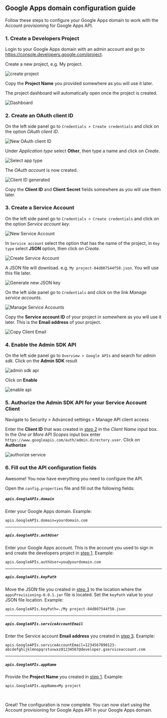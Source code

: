 ## Google Apps domain configuration guide

Follow these steps to configure your Google Apps domain to work with the Account provisioning for Google Apps API.

### 1. Create a Developers Project

Login to your Google Apps domain with an admin account and go to https://console.developers.google.com/project.

Create a new project, e.g. My project.

![create project][createProject]

Copy the **Project Name** you provided somewhere as you will use it later.

The project dashboard will automatically open once the project is created.

![Dashboard][dash]

### 2. Create an OAuth client ID

On the left side panel go to `Credentials > Create credentials` and click on the option *OAuth client ID*.

![New OAuth client ID][cred]

Under *Application type* select **Other**, then type a name and click on *Create*.

![Select app type][appTypeOther]

The *OAuth account* is now created.

![Client ID generated][clientID]

Copy the **Client ID** and **Client Secret** fields somewhere as you will use them later.

### 3. Create a Service Account

On the left side panel go to `Credentials > Create credentials` and click on the option *Service account key*.

![New Service Account][serviceAccount]

In `Service account` select the option that has the name of the project, in `Key type` select **JSON** option, then click on *Create*.

![Create Service Account][createServiceAccount]

A JSON file will download. e.g. `My project-84d807544f50.json`. You will use this file later.

![Generate new JSON key][serviceAccountData]

On the left side panel go to `Credentials` and click on the link *Manage service accounts*.

![Manage Service Accounts][manageServiceAccounts]

Copy the **Service account ID** of your project in somewhere as you will use it later. This is the **Email address** of your project.

![Copy Client Email][getClientEmail]

### 4. Enable the Admin SDK API

On the left side panel go to `Overview > Google APIs` and search for *admin sdk*. Click on the **Admin SDK** result

![admin sdk api][adminsdkapi]

Click on **Enable**

![enable api][enableapi]

### 5. Authorize the Admin SDK API for your Service Account Client

Navigate to Security > Advanced settings > Manage API client access 

Enter the **Client ID** that was created in [step 2][step2] in the *Client Name* input box. In the *One or More API Scopes* input box enter `https://www.googleapis.com/auth/admin.directory.user`. Click on **Authorize**

![authorize service][authorizeservice]

### 6. Fill out the API configuration fields

Awesome! You now have everything you need to configure the API.

Open the `config.properties` file and fill out the following fields:


##### `apis.GoogleAPIs.domain`
Enter your Google Apps domain. Example:
```properties
apis.GoogleAPIs.domain=yourdomain.com
```

-------------

##### `apis.GoogleAPIs.authUser`
Enter your Google Apps account. This is the account you used to sign in and create the developers project in [step 1][step1]. Example:
```properties
apis.GoogleAPIs.authUser=you@yourdomain.com
```

-------------

##### `apis.GoogleAPIs.keyPath`
Move the JSON file you created in [step 3][step3] to the location where the `appsProvisioning-0.0.1.jar` file is located. Set the `keyPath` value to your JSON file location. Example:
```properties
apis.GoogleAPIs.keyPath=./My project-84d807544f50.json
```

-------------

##### `apis.GoogleAPIs.serviceAccountEmail`
Enter the Service account **Email address** you created in [step 3][step3]. Example: 
```properties
apis.GoogleAPIs.serviceAccountEmail=1234567890123-abcdefghijklmnopqrstuvwxz01234567@developer.gserviceaccount.com
```

-------------

##### `apis.GoogleAPIs.appName`
Provide the **Project Name** you created in [step 1][step1]. Example:

```properties
apis.GoogleAPIs.appName=My project
```

<br/>

Great! The configuration is now complete. You can now start using the Account provisioning for Google Apps API in your Google Apps domain.

[step1]: #1-create-a-developers-project
[step2]: #2-create-an-oauth-client-id
[step3]: #3-create-a-service-account
[authorizeservice]: https://preview.ibb.co/cpmL5c/apiaccess.jpg
[serviceAccountData]: https://hallowed-scene-147511.appspot.com/public/serviceAccountData.png
[manageclient]: https://preview.ibb.co/cpmL5c/apiaccess.jpg
[oauthset]: https://hallowed-scene-147511.appspot.com/public/oauthset.png
[oauthkey]: https://hallowed-scene-147511.appspot.com/public/oauthkey.png
[enableapi]: https://hallowed-scene-147511.appspot.com/public/enableapi.png
[adminsdkapi]: https://hallowed-scene-147511.appspot.com/public/adminsdkapi.png
[serviceAccount]: https://hallowed-scene-147511.appspot.com/public/serviceAccount.png
[clientID]: https://hallowed-scene-147511.appspot.com/public/clientID.png
[dash]: https://hallowed-scene-147511.appspot.com/public/dash.png
[cred]: https://hallowed-scene-147511.appspot.com/public/cred.png
[createProject]: https://hallowed-scene-147511.appspot.com/public/createProject.png
[appTypeOther]: https://hallowed-scene-147511.appspot.com/public/appTypeOther.png
[createServiceAccount]: https://image.ibb.co/kFs4WH/json.jpg
[manageServiceAccounts]: https://hallowed-scene-147511.appspot.com/public/manageServiceAccounts.png
[getClientEmail]: https://hallowed-scene-147511.appspot.com/public/getClientEmail.png
